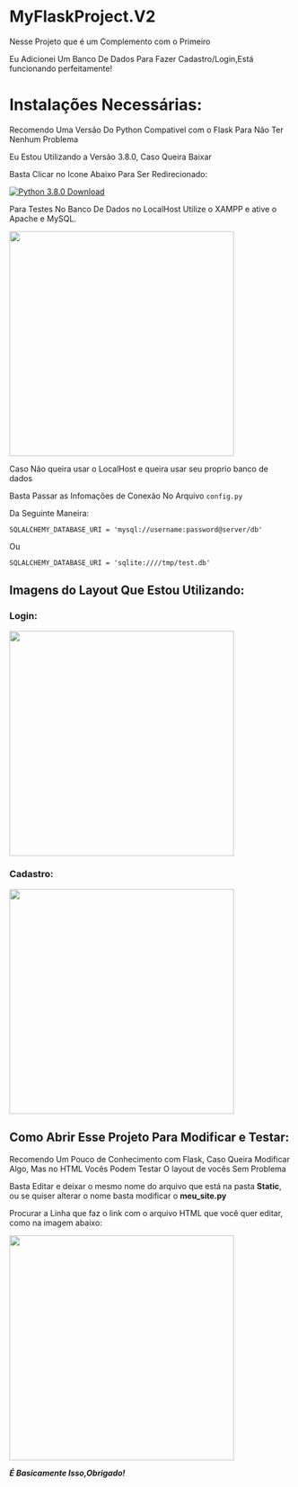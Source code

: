 # MyFlaskProject.V2

Nesse Projeto que é um Complemento com o Primeiro

Eu Adicionei Um Banco De Dados Para Fazer Cadastro/Login,Está funcionando perfeitamente!

# Instalações Necessárias:

Recomendo Uma Versão Do Python Compativel com o Flask Para Não Ter Nenhum Problema

Eu Estou Utilizando a Versão 3.8.0, Caso Queira Baixar

Basta Clicar no Icone Abaixo Para Ser Redirecionado:

[![Python 3.8.0 Download](https://img.shields.io/badge/Python-14354C?style=for-the-badge&logo=python&logoColor=white)](https://www.python.org/downloads/release/python-380/)

Para Testes No Banco De Dados no LocalHost Utilize o XAMPP e ative o  Apache e MySQL.

<img align="center" src="https://github.com/ninjanoobplay/FlaskEmAndamento/blob/main/imgs/XAMPPstart.png" width="400"/>

Caso Não queira usar o LocalHost e queira usar seu proprio banco de dados

Basta Passar as Infomações de Conexão No Arquivo `config.py`

Da Seguinte Maneira:

```
SQLALCHEMY_DATABASE_URI = 'mysql://username:password@server/db'
```

Ou

```
SQLALCHEMY_DATABASE_URI = 'sqlite:////tmp/test.db'
```

## Imagens do Layout Que Estou Utilizando:

### Login:

<img align="center" src="https://github.com/ninjanoobplay/FlaskEmAndamento/blob/main/imgs/LayoutLogin.png" width="400"/>

### Cadastro:

<img align="center" src="https://github.com/ninjanoobplay/FlaskEmAndamento/blob/main/imgs/LayoutCadastro.png" width="400"/>

## Como Abrir Esse Projeto Para Modificar e Testar:

Recomendo Um Pouco de Conhecimento com Flask, Caso Queira Modificar Algo, Mas no HTML Vocês Podem Testar O layout de vocês Sem Problema

Basta Editar e deixar o mesmo nome do arquivo que  está na pasta **Static**, ou se quiser alterar o nome basta modificar o **meu_site.py**

Procurar a Linha que faz o link com o arquivo HTML que você quer editar, como na imagem abaixo:

<img align="center" src="https://github.com/ninjanoobplay/FlaskEmAndamento/blob/main/imgs/EditLineHtml.png" width="400"/>

***É Basicamente Isso,Obrigado!***